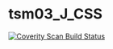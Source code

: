 # tsm03_J_CSS
<a href="https://scan.coverity.com/projects/wendyzhang1121-tsm03_j_css">
  <img alt="Coverity Scan Build Status"
       src="https://scan.coverity.com/projects/9618/badge.svg"/>
</a>
